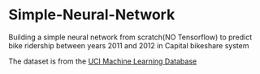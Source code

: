 # Simple-Neural-Network
Building a simple neural network from scratch(NO Tensorflow) to predict bike ridership between years 2011 and 2012 in Capital bikeshare system 

The dataset is from the [UCI Machine Learning Database](https://archive.ics.uci.edu/ml/datasets/Bike+Sharing+Dataset)
